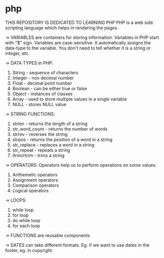 # php
THIS REPOSITORY IS DEDICATED TO LEARNING PHP
PHP is a web side scripting language which helps in rendering the pages. 

-> VARIABLES are containers for storing information.
   Variables in PHP start with "$" sign.
   Variables are case-sensitive.
   It automatically assigns the data-type to the variable. You don't need to tell whether it is a string or integer, etc. 

-> DATA TYPES in PHP:
   1. String - sequence of characters
   2. Integer - non decimal number
   3. Float - decimal point number
   4. Boolean - can be either true or false
   5. Object - instances of classes
   6. Array - used to store multiple values in a single variable
   7. NULL - stores NULL value

-> STRING FUNCTIONS:
   1. strlen - returns the length of a string
   2. str_word_count - returns the number of words
   3. strrev - reverses the string
   4. strpos - returns the position of a word in a string
   5. str_replace - replaces a word in a string
   6. str_repeat - repeats a string
   7. ltrim/rtrim - trims a string

-> OPERATORS: 
    Operators help us to perform operations on some values.
   1. Arithemetic operators
   2. Assignment operators
   3. Comparison operators
   4. Logical operators

-> LOOPS:
   1. while loop
   2. for loop
   3. do while loop
   4. for each loop

-> FUNCTIONS are reusable components

-> DATES can take different formats. Eg. if we want to use dates in the footer, eg. in copyright. 

